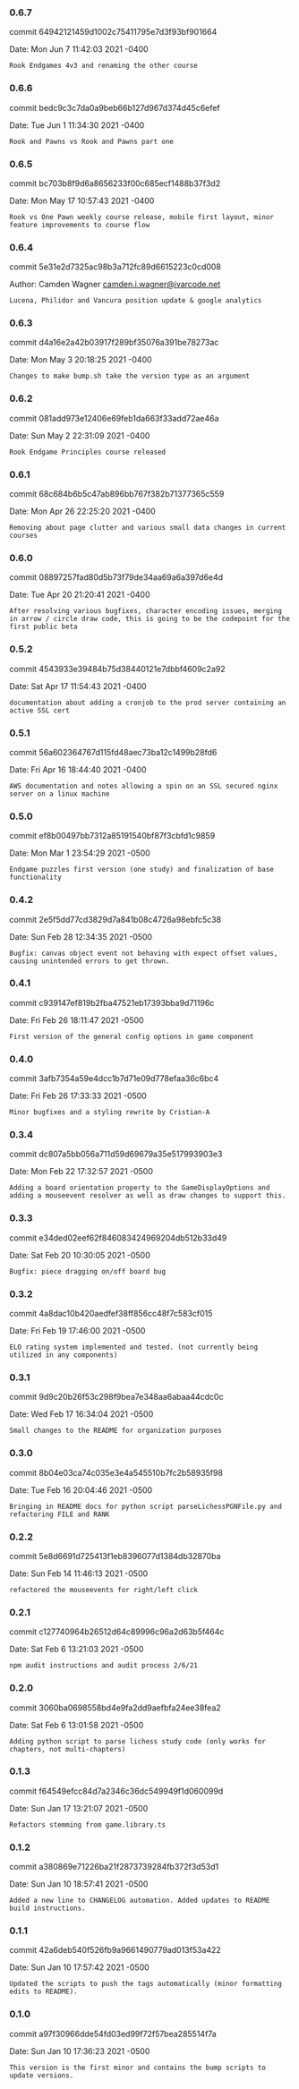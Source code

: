### 0.6.7

commit 64942121459d1002c75411795e7d3f93bf901664

Date:   Mon Jun 7 11:42:03 2021 -0400

    Rook Endgames 4v3 and renaming the other course

### 0.6.6

commit bedc9c3c7da0a9beb66b127d967d374d45c6efef

Date:   Tue Jun 1 11:34:30 2021 -0400

    Rook and Pawns vs Rook and Pawns part one

### 0.6.5

commit bc703b8f9d6a8656233f00c685ecf1488b37f3d2

Date:   Mon May 17 10:57:43 2021 -0400

    Rook vs One Pawn weekly course release, mobile first layout, minor feature improvements to course flow

### 0.6.4

commit 5e31e2d7325ac98b3a712fc89d6615223c0cd008

Author: Camden Wagner <camden.i.wagner@ivarcode.net>

    Lucena, Philidor and Vancura position update & google analytics

### 0.6.3

commit d4a16e2a42b03917f289bf35076a391be78273ac

Date:   Mon May 3 20:18:25 2021 -0400

    Changes to make bump.sh take the version type as an argument

### 0.6.2

commit 081add973e12406e69feb1da663f33add72ae46a

Date:   Sun May 2 22:31:09 2021 -0400

    Rook Endgame Principles course released

### 0.6.1

commit 68c684b6b5c47ab896bb767f382b71377365c559

Date:   Mon Apr 26 22:25:20 2021 -0400

    Removing about page clutter and various small data changes in current courses

### 0.6.0

commit 08897257fad80d5b73f79de34aa69a6a397d6e4d

Date:   Tue Apr 20 21:20:41 2021 -0400

    After resolving various bugfixes, character encoding issues, merging in arrow / circle draw code, this is going to be the codepoint for the first public beta

### 0.5.2

commit 4543933e39484b75d38440121e7dbbf4609c2a92

Date:   Sat Apr 17 11:54:43 2021 -0400

    documentation about adding a cronjob to the prod server containing an active SSL cert

### 0.5.1

commit 56a602364767d115fd48aec73ba12c1499b28fd6

Date:   Fri Apr 16 18:44:40 2021 -0400

    AWS documentation and notes allowing a spin on an SSL secured nginx server on a linux machine

### 0.5.0

commit ef8b00497bb7312a85191540bf87f3cbfd1c9859

Date:   Mon Mar 1 23:54:29 2021 -0500

    Endgame puzzles first version (one study) and finalization of base functionality

### 0.4.2

commit 2e5f5dd77cd3829d7a841b08c4726a98ebfc5c38

Date:   Sun Feb 28 12:34:35 2021 -0500

    Bugfix: canvas object event not behaving with expect offset values, causing unintended errors to get thrown.

### 0.4.1

commit c939147ef819b2fba47521eb17393bba9d71196c

Date:   Fri Feb 26 18:11:47 2021 -0500

    First version of the general config options in game component

### 0.4.0

commit 3afb7354a59e4dcc1b7d71e09d778efaa36c6bc4

Date:   Fri Feb 26 17:33:33 2021 -0500

    Minor bugfixes and a styling rewrite by Cristian-A

### 0.3.4

commit dc807a5bb056a711d59d69679a35e517993903e3

Date:   Mon Feb 22 17:32:57 2021 -0500

    Adding a board orientation property to the GameDisplayOptions and adding a mouseevent resolver as well as draw changes to support this.

### 0.3.3

commit e34ded02eef62f846083424969204db512b33d49

Date:   Sat Feb 20 10:30:05 2021 -0500

    Bugfix: piece dragging on/off board bug

### 0.3.2

commit 4a8dac10b420aedfef38ff856cc48f7c583cf015

Date:   Fri Feb 19 17:46:00 2021 -0500

    ELO rating system implemented and tested. (not currently being utilized in any components)

### 0.3.1

commit 9d9c20b26f53c298f9bea7e348aa6abaa44cdc0c

Date:   Wed Feb 17 16:34:04 2021 -0500

    Small changes to the README for organization purposes

### 0.3.0

commit 8b04e03ca74c035e3e4a545510b7fc2b58935f98

Date:   Tue Feb 16 20:04:46 2021 -0500

    Bringing in README docs for python script parseLichessPGNFile.py and refactoring FILE and RANK

### 0.2.2

commit 5e8d6691d725413f1eb8396077d1384db32870ba

Date:   Sun Feb 14 11:46:13 2021 -0500

    refactored the mouseevents for right/left click

### 0.2.1

commit c127740964b26512d64c89996c96a2d63b5f464c

Date:   Sat Feb 6 13:21:03 2021 -0500

    npm audit instructions and audit process 2/6/21

### 0.2.0

commit 3060ba0698558bd4e9fa2dd9aefbfa24ee38fea2

Date:   Sat Feb 6 13:01:58 2021 -0500

    Adding python script to parse lichess study code (only works for chapters, not multi-chapters)

### 0.1.3

commit f64549efcc84d7a2346c36dc549949f1d060099d

Date:   Sun Jan 17 13:21:07 2021 -0500

    Refactors stemming from game.library.ts

### 0.1.2

commit a380869e71226ba21f2873739284fb372f3d53d1

Date:   Sun Jan 10 18:57:41 2021 -0500

    Added a new line to CHANGELOG automation. Added updates to README build instructions.

### 0.1.1

commit 42a6deb540f526fb9a9661490779ad013f53a422

Date:   Sun Jan 10 17:57:42 2021 -0500

    Updated the scripts to push the tags automatically (minor formatting edits to README).

### 0.1.0

commit a97f30966dde54fd03ed99f72f57bea285514f7a

Date:   Sun Jan 10 17:36:23 2021 -0500

    This version is the first minor and contains the bump scripts to update versions.
